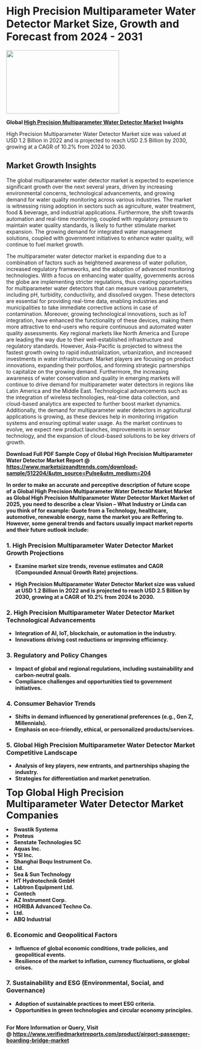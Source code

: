 <H1>High Precision Multiparameter Water Detector Market Size, Growth and Forecast from 2024 - 2031</H1><img class="aligncenter size-medium wp-image-584254" src="https://thirdeyenews.in/wp-content/uploads/2024/09/Global-Market-Research-300x168.jpeg" alt="" width="300" height="168" /><p><strong>Global&nbsp;<a href="https://www.marketsizeandtrends.com/download-sample/512204/&amp;utm_source=Pulse&amp;utm_medium=204">High Precision Multiparameter Water Detector Market</a> Insights</strong></p><p>High Precision Multiparameter Water Detector Market size was valued at USD 1.2 Billion in 2022 and is projected to reach USD 2.5 Billion by 2030, growing at a CAGR of 10.2% from 2024 to 2030.</p><p><h2>Market Growth Insights</h2> <p>The global multiparameter water detector market is expected to experience significant growth over the next several years, driven by increasing environmental concerns, technological advancements, and growing demand for water quality monitoring across various industries. The market is witnessing rising adoption in sectors such as agriculture, water treatment, food & beverage, and industrial applications. Furthermore, the shift towards automation and real-time monitoring, coupled with regulatory pressure to maintain water quality standards, is likely to further stimulate market expansion. The growing demand for integrated water management solutions, coupled with government initiatives to enhance water quality, will continue to fuel market growth.</p> <p><strong></strong></p> <p>The multiparameter water detector market is expanding due to a combination of factors such as heightened awareness of water pollution, increased regulatory frameworks, and the adoption of advanced monitoring technologies. With a focus on enhancing water quality, governments across the globe are implementing stricter regulations, thus creating opportunities for multiparameter water detectors that can measure various parameters, including pH, turbidity, conductivity, and dissolved oxygen. These detectors are essential for providing real-time data, enabling industries and municipalities to take immediate corrective actions in case of contamination. Moreover, growing technological innovations, such as IoT integration, have enhanced the functionality of these devices, making them more attractive to end-users who require continuous and automated water quality assessments. Key regional markets like North America and Europe are leading the way due to their well-established infrastructure and regulatory standards. However, Asia-Pacific is projected to witness the fastest growth owing to rapid industrialization, urbanization, and increased investments in water infrastructure. Market players are focusing on product innovations, expanding their portfolios, and forming strategic partnerships to capitalize on the growing demand. Furthermore, the increasing awareness of water conservation and quality in emerging markets will continue to drive demand for multiparameter water detectors in regions like Latin America and the Middle East. Technological advancements such as the integration of wireless technologies, real-time data collection, and cloud-based analytics are expected to further boost market dynamics. Additionally, the demand for multiparameter water detectors in agricultural applications is growing, as these devices help in monitoring irrigation systems and ensuring optimal water usage. As the market continues to evolve, we expect new product launches, improvements in sensor technology, and the expansion of cloud-based solutions to be key drivers of growth. <p><strong></p><p><span class=""><strong>Download Full PDF Sample Copy of Global High Precision Multiparameter Water Detector Market Report</strong> @ <a href="https://www.marketsizeandtrends.com/download-sample/512204/&amp;utm_source=Pulse&amp;utm_medium=204" target="_blank">https://www.marketsizeandtrends.com/download-sample/512204/&amp;utm_source=Pulse&amp;utm_medium=204</a></span></p><p>In order to make an accurate and perceptive description of future scope of a Global&nbsp;High Precision Multiparameter Water Detector Market Market as Global&nbsp;High Precision Multiparameter Water Detector Market Market of 2025, you need to describe a clear Vision &ndash; What Industry or Linda can you think of for example: Quote from a Technology, healthcare, automotive, renewable energy, name the market you are Reffering to. However, some general trends and factors usually impact market reports and their future outlook include:</p><h3>1.&nbsp;<strong>High Precision Multiparameter Water Detector Market Growth Projections</strong></h3><ul><li>Examine market size trends, revenue estimates and CAGR (Compounded Annual Growth Rate) projections.</li><li><p>High Precision Multiparameter Water Detector Market size was valued at USD 1.2 Billion in 2022 and is projected to reach USD 2.5 Billion by 2030, growing at a CAGR of 10.2% from 2024 to 2030.</p></li></ul><h3>2.&nbsp;<strong>High Precision Multiparameter Water Detector Market Technological Advancements</strong></h3><ul><li>Integration of AI, IoT, blockchain, or automation in the industry.</li><li>Innovations driving cost reductions or improving efficiency.</li></ul><h3>3.&nbsp;<strong>Regulatory and Policy Changes</strong></h3><ul><li>Impact of global and regional regulations, including sustainability and carbon-neutral goals.</li><li>Compliance challenges and opportunities tied to government initiatives.</li></ul><h3>4.&nbsp;<strong>Consumer Behavior Trends</strong></h3><ul><li>Shifts in demand influenced by generational preferences (e.g., Gen Z, Millennials).</li><li>Emphasis on eco-friendly, ethical, or personalized products/services.</li></ul><h3>5.&nbsp;<strong>Global High Precision Multiparameter Water Detector Market Competitive Landscape</strong></h3><ul><li>Analysis of key players, new entrants, and partnerships shaping the industry.</li><li>Strategies for differentiation and market penetration.</li></ul><p data-pm-slice="1 1 []"><span style="color: inherit; font-family: inherit; font-size: 25px;">Top Global High Precision Multiparameter Water Detector Market Companies</span></p><div class="" data-test-id=""><p><li>Swastik Systema</li><li> Proteus</li><li> Senstate Technologies SC</li><li> Aquas Inc.</li><li> YSI Inc.</li><li> Shanghai Boqu Instrument Co.</li><li>Ltd.</li><li> Sea & Sun Technology</li><li> HT Hydrotechnik GmbH</li><li> Labtron Equipment Ltd.</li><li> Contech</li><li> AZ Instrument Corp.</li><li> HORIBA Advanced Techno Co.</li><li> Ltd.</li><li> ABQ Industrial</li></p></div><h3>6.&nbsp;<strong>Economic and Geopolitical Factors</strong></h3><ul><li>Influence of global economic conditions, trade policies, and geopolitical events.</li><li>Resilience of the market to inflation, currency fluctuations, or global crises.</li></ul><h3>7.&nbsp;<strong>Sustainability and ESG (Environmental, Social, and Governance)</strong></h3><ul><li>Adoption of sustainable practices to meet ESG criteria.</li><li>Opportunities in green technologies and circular economy principles.</li></ul><h2><strong style="font-size: 14px;">For More Information or Query, Visit @&nbsp;</strong><a style="background-color: #ffffff; font-size: 14px;" href="https://www.marketsizeandtrends.com/report/high-precision-multiparameter-water-detector-market/" target="_blank">https://www.verifiedmarketreports.com/product/airport-passenger-boarding-bridge-market</a></h2>
